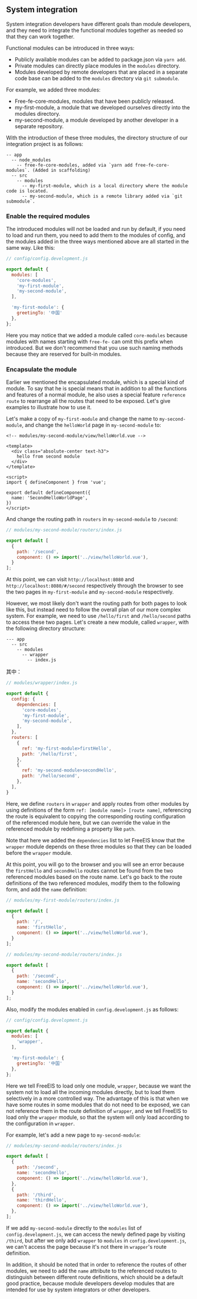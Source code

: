 
## System integration

System integration developers have different goals than module developers, and they need to integrate the functional modules together as needed so that they can work together.

Functional modules can be introduced in three ways:

- Publicly available modules can be added to package.json via `yarn add`.
 - Private modules can directly place modules in the `modules` directory.
 - Modules developed by remote developers that are placed in a separate code base can be added to the `modules` directory via `git submodule`.

For example, we added three modules:

- Free-fe-core-modules, modules that have been publicly released.
 - my-first-module, a module that we developed ourselves directly into the modules directory.
 - my-second-module, a module developed by another developer in a separate repository.

With the introduction of these three modules, the directory structure of our integration project is as follows:

```
-- app
  -- node_modules
    -- free-fe-core-modules, added via `yarn add free-fe-core-modules`. (Added in scaffolding)
  -- src
    -- modules
      -- my-first-module, which is a local directory where the module code is located.
      -- my-second-module, which is a remote library added via `git submodule`.
```

### Enable the required modules

The introduced modules will not be loaded and run by default, if you need to load and run them, you need to add them to the modules of config, and the modules added in the three ways mentioned above are all started in the same way. Like this:

```javascript
// config/config.development.js

export default {
  modules: [
    'core-modules',
    'my-first-module',
    'my-second-module',
  ],

  'my-first-module': {
    greetingTo: '中国'
  },
};

```

Here you may notice that we added a module called `core-modules` because modules with names starting with `free-fe-` can omit this prefix when introduced. But we don't recommend that you use such naming methods because they are reserved for built-in modules.

### Encapsulate the module

Earlier we mentioned the encapsulated module, which is a special kind of module. To say that he is special means that in addition to all the functions and features of a normal module, he also uses a special feature `reference route` to rearrange all the routes that need to be exposed. Let's give examples to illustrate how to use it.

Let's make a copy of `my-first-module` and change the name to `my-second-module`, and change the `helloWorld` page in `my-second-module` to:

```vue
<!-- modules/my-second-module/view/helloWorld.vue -->

<template>
  <div class="absolute-center text-h3">
    hello from second module
  </div>
</template>

<script>
import { defineComponent } from 'vue';

export default defineComponent({
  name: 'SecondHelloWorldPage',
})
</script>

```

And change the routing path in `routers` in `my-second-module` to `/second`:


```javascript
// modules/my-second-module/routers/index.js

export default [
  {
    path: '/second',
    component: () => import('../view/helloWorld.vue'),
  }
];

```

At this point, we can visit `http://localhost:8080` and `http://localhost:8080/#/second` respectively through the browser to see the two pages in `my-first-module` and `my-second-module` respectively.

However, we most likely don't want the routing path for both pages to look like this, but instead need to follow the overall plan of our more complex system. For example, we need to use `/hello/first` and `/hello/second` paths to access these two pages. Let's create a new module, called `wrapper`, with the following directory structure:

```
--- app
  -- src
    -- modules
      -- wrapper
        -- index.js
```

其中：

```javascript
// modules/wrapper/index.js

export default {
  config: {
    dependencies: [
      'core-modules',
      'my-first-module',
      'my-second-module',
    ],
  },
  routers: [
    {
      ref: 'my-first-module>firstHello',
      path: '/hello/first',
    },
    {
      ref: 'my-second-module>secondHello',
      path: '/hello/second',
    },
  ],
}

```
Here, we define `routers` in `wrapper` and apply routes from other modules by using definitions of the form `ref: [module name]> [route name]`, referencing the route is equivalent to copying the corresponding routing configuration of the referenced module here, but we can override the value in the referenced module by redefining a property like `path`.

Note that here we added the `dependencies` list to let FreeEIS know that the `wrapper` module depends on these three modules so that they can be loaded before the `wrapper` module.

At this point, you will go to the browser and you will see an error because the `firstHello` and `secondHello` routes cannot be found from the two referenced modules based on the route name. Let's go back to the route definitions of the two referenced modules, modify them to the following form, and add the `name` definition:

```javascript
// modules/my-first-module/routers/index.js

export default [
  {
    path: '/',
    name: 'firstHello',
    component: () => import('../view/helloWorld.vue'),
  }
];

```

```javascript
// modules/my-second-module/routers/index.js

export default [
  {
    path: '/second',
    name: 'secondHello',
    component: () => import('../view/helloWorld.vue'),
  }
];

```
Also, modify the modules enabled in `config.development.js` as follows:

```javascript
// config/config.development.js

export default {
  modules: [
    'wrapper',
  ],

  'my-first-module': {
    greetingTo: '中国'
  },
};

```

Here we tell FreeEIS to load only one module, `wrapper`, because we want the system not to load all the incoming modules directly, but to load them selectively in a more controlled way. The advantage of this is that when we have some routes in some modules that do not need to be exposed, we can not reference them in the route definition of `wrapper`, and we tell FreeEIS to load only the `wrapper` module, so that the system will only load according to the configuration in `wrapper`.

For example, let's add a new page to `my-second-module`:


```javascript
// modules/my-second-module/routers/index.js

export default [
  {
    path: '/second',
    name: 'secondHello',
    component: () => import('../view/helloWorld.vue'),
  },
  {
    path: '/third',
    name: 'thirdHello',
    component: () => import('../view/helloWorld.vue'),
  },
];

```

If we add `my-second-module` directly to the `modules` list of `config.development.js`, we can access the newly defined page by visiting `/third`, but after we only add `wrapper` to `modules` in `config.development.js`, we can't access the page because it's not there in `wrapper`'s route definition.

In addition, it should be noted that in order to reference the routes of other modules, we need to add the `name` attribute to the referenced routes to distinguish between different route definitions, which should be a default good practice, because module developers develop modules that are intended for use by system integrators or other developers.


